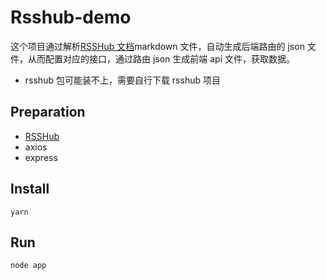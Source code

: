 # Rsshub-demo

这个项目通过解析[RSSHub 文档](https://docs.rsshub.app/)markdown 文件，自动生成后端路由的 json 文件，从而配置对应的接口，通过路由 json 生成前端 api 文件，获取数据。

- rsshub 包可能装不上，需要自行下载 rsshub 项目

## Preparation

- [RSSHub](https://github.com/DIYgod/RSSHub)
- axios
- express

## Install

```
yarn
```

## Run

```
node app
```
